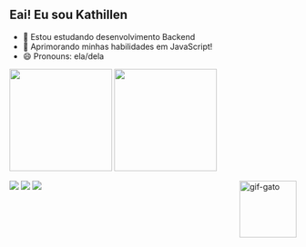 ## Eai! Eu sou Kathillen

- 🔭 Estou estudando desenvolvimento Backend
- 🌱 Aprimorando minhas habilidades em JavaScript!
- 😄 Pronouns: ela/dela

<div>
 
  <img height="180em" src="https://github-readme-stats.vercel.app/api?username=kathillen&show_icons=true&theme=dark&include_all_commits=true&count_private=true"/>
  <img height="180em" src="https://github-readme-stats.vercel.app/api/top-langs/?username=kathillen&layout=compact&langs_count=16&theme=dark"/>

</div>

<div> 
 
 <a href="https://discordapp.com/users/1387590981158830113" target="_blank"><img src="https://img.shields.io/badge/Discord-7289DA?style=for-the-badge&logo=discord&logoColor=white" target="_blank"></a> 
  <a href = "mailto:devkathillen@gmail.com"><img src="https://img.shields.io/badge/-Gmail-%23333?style=for-the-badge&logo=gmail&logoColor=white" target="_blank"></a>
  <a href="https://www.linkedin.com/in/kathillen-maciel-877a24370" target="_blank"><img src="https://img.shields.io/badge/-LinkedIn-%230077B5?style=for-the-badge&logo=linkedin&logoColor=white" target="_blank"></a> 
<img align="right" alt="gif-gato" width="100" src="https://cdn.discordapp.com/attachments/1387923983252590613/1387924093113991319/gif_gato.gif?ex=685f1c8a&is=685dcb0a&hm=5a531a7dc9789d80f6d35a4b2b46eddf1373bcf4fe333a4204ff9b95906a8aac">

</div>




  

